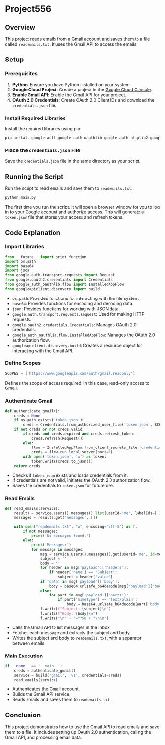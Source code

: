 # Project556

## Overview

This project reads emails from a Gmail account and saves them to a file called `reademails.txt`. It uses the Gmail API to access the emails.

## Setup

### Prerequisites

1. **Python**: Ensure you have Python installed on your system.
2. **Google Cloud Project**: Create a project in the [Google Cloud Console](https://console.cloud.google.com/).
3. **Enable Gmail API**: Enable the Gmail API for your project.
4. **OAuth 2.0 Credentials**: Create OAuth 2.0 Client IDs and download the `credentials.json` file.

### Install Required Libraries

Install the required libraries using pip:

```sh
pip install google-auth google-auth-oauthlib google-auth-httplib2 google-api-python-client
```

### Place the `credentials.json` File

Save the `credentials.json` file in the same directory as your script.

## Running the Script

Run the script to read emails and save them to `reademails.txt`:

```sh
python main.py
```

The first time you run the script, it will open a browser window for you to log in to your Google account and authorize access. This will generate a `token.json` file that stores your access and refresh tokens.

## Code Explanation

### Import Libraries

```python
from __future__ import print_function
import os.path
import base64
import json
from google.auth.transport.requests import Request
from google.oauth2.credentials import Credentials
from google_auth_oauthlib.flow import InstalledAppFlow
from googleapiclient.discovery import build
```

- `os.path`: Provides functions for interacting with the file system.
- `base64`: Provides functions for encoding and decoding data.
- `json`: Provides functions for working with JSON data.
- `google.auth.transport.requests.Request`: Used for making HTTP requests.
- `google.oauth2.credentials.Credentials`: Manages OAuth 2.0 credentials.
- `google_auth_oauthlib.flow.InstalledAppFlow`: Manages the OAuth 2.0 authorization flow.
- `googleapiclient.discovery.build`: Creates a resource object for interacting with the Gmail API.

### Define Scopes

```python
SCOPES = ['https://www.googleapis.com/auth/gmail.readonly']
```

Defines the scope of access required. In this case, read-only access to Gmail.

### Authenticate Gmail

```python
def authenticate_gmail():
    creds = None
    if os.path.exists('token.json'):
        creds = Credentials.from_authorized_user_file('token.json', SCOPES)
    if not creds or not creds.valid:
        if creds and creds.expired and creds.refresh_token:
            creds.refresh(Request())
        else:
            flow = InstalledAppFlow.from_client_secrets_file('credentials.json', SCOPES)
            creds = flow.run_local_server(port=0)
        with open('token.json', 'w') as token:
            token.write(creds.to_json())
    return creds
```

- Checks if `token.json` exists and loads credentials from it.
- If credentials are not valid, initiates the OAuth 2.0 authorization flow.
- Saves the credentials to `token.json` for future use.

### Read Emails

```python
def read_emails(service):
    results = service.users().messages().list(userId='me', labelIds=['INBOX']).execute()
    messages = results.get('messages', [])

    with open("reademails.txt", "w", encoding="utf-8") as f:
        if not messages:
            print('No messages found.')
        else:
            print('Messages:')
            for message in messages:
                msg = service.users().messages().get(userId='me', id=message['id']).execute()
                subject = ''
                body = ''
                for header in msg['payload']['headers']:
                    if header['name'] == 'Subject':
                        subject = header['value']
                if 'data' in msg['payload']['body']:
                    body = base64.urlsafe_b64decode(msg['payload']['body']['data']).decode('utf-8')
                else:
                    for part in msg['payload']['parts']:
                        if part['mimeType'] == 'text/plain':
                            body = base64.urlsafe_b64decode(part['body']['data']).decode('utf-8')
                f.write(f"Subject: {subject}\n")
                f.write(f"Body: {body}\n")
                f.write("\n" + "="*50 + "\n\n")
```

- Calls the Gmail API to list messages in the inbox.
- Fetches each message and extracts the subject and body.
- Writes the subject and body to `reademails.txt`, with a separator between emails.

### Main Execution

```python
if __name__ == '__main__':
    creds = authenticate_gmail()
    service = build('gmail', 'v1', credentials=creds)
    read_emails(service)
```

- Authenticates the Gmail account.
- Builds the Gmail API service.
- Reads emails and saves them to `reademails.txt`.

## Conclusion

This project demonstrates how to use the Gmail API to read emails and save them to a file. It includes setting up OAuth 2.0 authentication, calling the Gmail API, and processing email data.